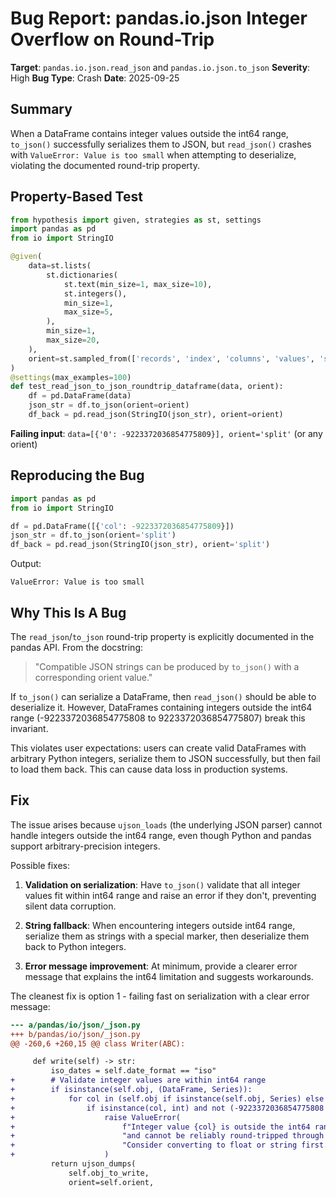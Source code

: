 # Bug Report: pandas.io.json Integer Overflow on Round-Trip

**Target**: `pandas.io.json.read_json` and `pandas.io.json.to_json`
**Severity**: High
**Bug Type**: Crash
**Date**: 2025-09-25

## Summary

When a DataFrame contains integer values outside the int64 range, `to_json()` successfully serializes them to JSON, but `read_json()` crashes with `ValueError: Value is too small` when attempting to deserialize, violating the documented round-trip property.

## Property-Based Test

```python
from hypothesis import given, strategies as st, settings
import pandas as pd
from io import StringIO

@given(
    data=st.lists(
        st.dictionaries(
            st.text(min_size=1, max_size=10),
            st.integers(),
            min_size=1,
            max_size=5,
        ),
        min_size=1,
        max_size=20,
    ),
    orient=st.sampled_from(['records', 'index', 'columns', 'values', 'split']),
)
@settings(max_examples=100)
def test_read_json_to_json_roundtrip_dataframe(data, orient):
    df = pd.DataFrame(data)
    json_str = df.to_json(orient=orient)
    df_back = pd.read_json(StringIO(json_str), orient=orient)
```

**Failing input**: `data=[{'0': -9223372036854775809}], orient='split'` (or any orient)

## Reproducing the Bug

```python
import pandas as pd
from io import StringIO

df = pd.DataFrame([{'col': -9223372036854775809}])
json_str = df.to_json(orient='split')
df_back = pd.read_json(StringIO(json_str), orient='split')
```

Output:
```
ValueError: Value is too small
```

## Why This Is A Bug

The `read_json`/`to_json` round-trip property is explicitly documented in the pandas API. From the docstring:

> "Compatible JSON strings can be produced by `to_json()` with a corresponding orient value."

If `to_json()` can serialize a DataFrame, then `read_json()` should be able to deserialize it. However, DataFrames containing integers outside the int64 range (-9223372036854775808 to 9223372036854775807) break this invariant.

This violates user expectations: users can create valid DataFrames with arbitrary Python integers, serialize them to JSON successfully, but then fail to load them back. This can cause data loss in production systems.

## Fix

The issue arises because `ujson_loads` (the underlying JSON parser) cannot handle integers outside the int64 range, even though Python and pandas support arbitrary-precision integers.

Possible fixes:

1. **Validation on serialization**: Have `to_json()` validate that all integer values fit within int64 range and raise an error if they don't, preventing silent data corruption.

2. **String fallback**: When encountering integers outside int64 range, serialize them as strings with a special marker, then deserialize them back to Python integers.

3. **Error message improvement**: At minimum, provide a clearer error message that explains the int64 limitation and suggests workarounds.

The cleanest fix is option 1 - failing fast on serialization with a clear error message:

```diff
--- a/pandas/io/json/_json.py
+++ b/pandas/io/json/_json.py
@@ -260,6 +260,15 @@ class Writer(ABC):

     def write(self) -> str:
         iso_dates = self.date_format == "iso"
+        # Validate integer values are within int64 range
+        if isinstance(self.obj, (DataFrame, Series)):
+            for col in (self.obj if isinstance(self.obj, Series) else self.obj.values.flatten()):
+                if isinstance(col, int) and not (-9223372036854775808 <= col <= 9223372036854775807):
+                    raise ValueError(
+                        f"Integer value {col} is outside the int64 range "
+                        "and cannot be reliably round-tripped through JSON. "
+                        "Consider converting to float or string first."
+                    )
         return ujson_dumps(
             self.obj_to_write,
             orient=self.orient,
```